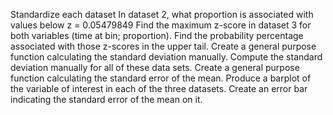 Standardize each dataset
In dataset 2, what proportion is associated with values below z = 0.05479849
Find the maximum z-score in dataset 3 for both variables (time at bin; proportion). Find the probability percentage associated with those z-scores in the upper tail. 
Create a general purpose function calculating the standard deviation manually. 
Compute the standard deviation manually for all of these data sets.
Create a general purpose function calculating the standard error of the mean.
Produce a barplot of the variable of interest in each of the three datasets. 
Create an error bar indicating the standard error of the mean on it. 

